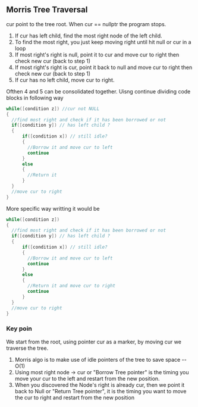 ## Morris Tree Traversal
cur point to the tree root.
When cur == nullptr the program stops. 

1. If cur has left child, find the most right node of the left child. 
2. To find the most right, you just keep moving right until hit null or cur in a loop
3. If most right's right is null, point it to cur and move cur to right then check new cur (back to step 1)  
4. If most right's right is cur, point it back to null and move cur to right then check new cur (back to step 1) 
5. If cur has no left child, move cur to right.

Ofthen 4 and 5 can be consolidated together. Uisng continue dividing code blocks in following way
```cpp
while([condition z]) //cur not NULL
{
  //find most right and check if it has been borrowed or not
  if([condition y]) // has left child ?
  {
      if([condition x]) // still idle?
      {
        //Borrow it and move cur to left
        continue      
      }
      else  
      {
        //Return it  
      }
  }
  //move cur to right
}
```
More specific way writting it would be 
```cpp
while([condition z])
{
  //find most right and check if it has been borrowed or not
  if([condition y]) // has left child ?
  {
      if([condition x]) // still idle?
      {
        //Borrow it and move cur to left
        continue      
      }
      else  
      {
        //Return it and move cur to right
        continue
      }
  }
  //move cur to right
}
```


### Key poin
We start from the root, using pointer cur as a marker, by moving cur we traverse the tree.
1. Morris algo is to make use of idle pointers of the tree to save space -- O(1)
2. Using most right node -> cur or "Borrow Tree pointer" is the timing you move your cur to the left and restart from the new position.
3. When you discovered the Node's right is already cur, then we point it back to Null or "Return Tree pointer", it is the timing you want to move the cur to right and restart from the new position
